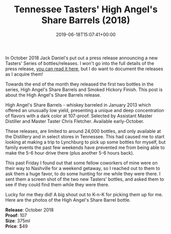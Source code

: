 ﻿---
layout: post
title: Tennessee Tasters' High Angel's Share Barrels (2018)
date: '2019-06-18T15:07:41+00:00'
permalink: HighAngelsShare
image:
  feature: 3/AngelsShare-1.jpg
description: A collector's guide to the Jack Daniel's Tennessee Tasters' Series High Angel's Share, one of the best bottles you can try
gallery:
  HighAngelsShare:
  - image_path: 3/AngelsShare-1.jpg
    image-caption: Jack Daniel's Tennessee Tasters' Series High Angel's Share
    image-copyright: © CollectorOfJack.com
  - image_path: 3/AngelsShare-2.jpg
    image-caption: Jack Daniel's Tennessee Tasters' Series High Angel's Share
    image-copyright: © CollectorOfJack.com
  - image_path: 3/AngelsShare-3.jpg
    image-caption: Jack Daniel's Tennessee Tasters' Series High Angel's Share
    image-copyright: © CollectorOfJack.com
  - image_path: 3/AngelsShare-4.jpg
    image-caption: Jack Daniel's Tennessee Tasters' Series High Angel's Share
    image-copyright: © CollectorOfJack.com
  - image_path: 3/AngelsShare-5.jpg
    image-caption: Jack Daniel's Tennessee Tasters' Series High Angel's Share
    image-copyright: © CollectorOfJack.com
---

In October 2018 Jack Daniel's put out a press release announcing a new Tasters' Series of bottles/releases. I won't go into the full details of the press release, [you can read it here](http://pressroom.jackdaniels.com/jack-daniels-launches-limited-edition-tennessee-tasters-selection/), but I do want to document the releases as I acquire them! 

Towards the end of the month they released the first two bottles in the series, High Angel's Share Barrels and Smoked Hickory Finish. This post is about the High Angel's Share Barrels release.

High Angel's Share Barrels - whiskey barreled in January 2013 which offered an unusually low yield, presenting a unique and deep concentration of flavors with a dark color at 107-proof. Selected by Assistant Master Distiller and Master Taster Chris Fletcher. Available early-October.

These releases, are limited to around 24,000 bottles, and only available at the Distillery and in select stores in Tennessee. This had caused me to start looking at making a trip to Lynchburg to pick up some bottles for myself, but family events the past few weekends have prevented me from being able to make the 5-6 hour drive there (plus another 5-6 hours back).

This past Friday I found out that some fellow coworkers of mine were on their way to Nashville for a weekend getaway, so I reached out to them to ask them a huge favor, to do some hunting for me while they were there. I sent them a screen shot of the two new Tasters' bottles, and asked them to see if they could find them while they were there.

Lucky for me they did! A big shout out to K-n-K for picking them up for me. Here are the photos of the High Angel's Share Barrel bottle.


**Release**: October 2018  
**Proof**: 107  
**Size**: 375ml  
**Price**: $49
